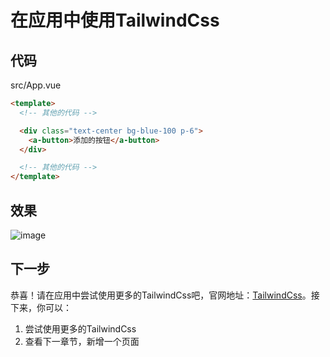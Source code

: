 # 在应用中使用TailwindCss

## 代码
src/App.vue
```html
<template>
  <!-- 其他的代码 -->

  <div class="text-center bg-blue-100 p-6">
    <a-button>添加的按钮</a-button>
  </div>

  <!-- 其他的代码 -->
</template>
```

## 效果
![image](/docs/images/tailwind_01.jpg)


## 下一步

恭喜！请在应用中尝试使用更多的TailwindCss吧，官网地址：[TailwindCss](https://www.tailwindcss.cn/docs/font-size)。接下来，你可以：

1. 尝试使用更多的TailwindCss
2. 查看下一章节，新增一个页面
